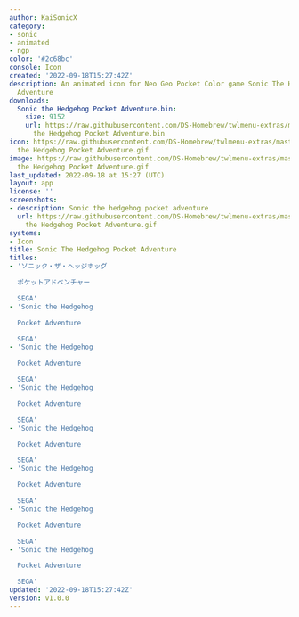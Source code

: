 ```yaml
---
author: KaiSonicX
category:
- sonic
- animated
- ngp
color: '#2c68bc'
console: Icon
created: '2022-09-18T15:27:42Z'
description: An animated icon for Neo Geo Pocket Color game Sonic The Hedgehog Pocket
  Adventure
downloads:
  Sonic the Hedgehog Pocket Adventure.bin:
    size: 9152
    url: https://raw.githubusercontent.com/DS-Homebrew/twlmenu-extras/master/_nds/TWiLightMenu/icons/Sonic
      the Hedgehog Pocket Adventure.bin
icon: https://raw.githubusercontent.com/DS-Homebrew/twlmenu-extras/master/_nds/TWiLightMenu/icons/gif/Sonic
  the Hedgehog Pocket Adventure.gif
image: https://raw.githubusercontent.com/DS-Homebrew/twlmenu-extras/master/_nds/TWiLightMenu/icons/gif/Sonic
  the Hedgehog Pocket Adventure.gif
last_updated: 2022-09-18 at 15:27 (UTC)
layout: app
license: ''
screenshots:
- description: Sonic the hedgehog pocket adventure
  url: https://raw.githubusercontent.com/DS-Homebrew/twlmenu-extras/master/_nds/TWiLightMenu/icons/gif/Sonic
    the Hedgehog Pocket Adventure.gif
systems:
- Icon
title: Sonic The Hedgehog Pocket Adventure
titles:
- 'ソニック・ザ・ヘッジホッグ

  ポケットアドベンチャー

  SEGA'
- 'Sonic the Hedgehog

  Pocket Adventure

  SEGA'
- 'Sonic the Hedgehog

  Pocket Adventure

  SEGA'
- 'Sonic the Hedgehog

  Pocket Adventure

  SEGA'
- 'Sonic the Hedgehog

  Pocket Adventure

  SEGA'
- 'Sonic the Hedgehog

  Pocket Adventure

  SEGA'
- 'Sonic the Hedgehog

  Pocket Adventure

  SEGA'
- 'Sonic the Hedgehog

  Pocket Adventure

  SEGA'
updated: '2022-09-18T15:27:42Z'
version: v1.0.0
---
```

